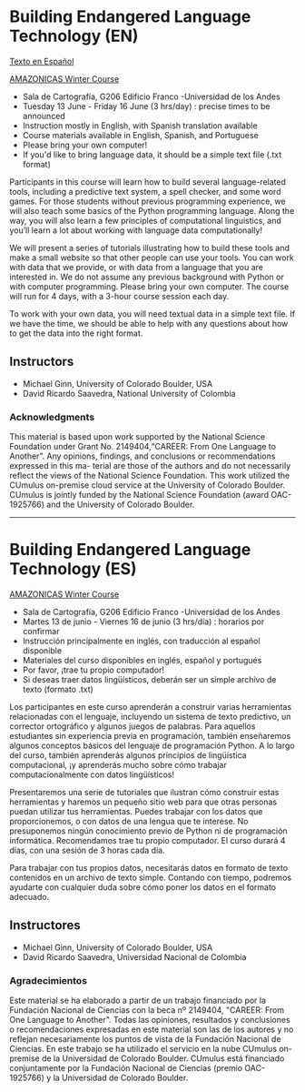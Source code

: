 # Building Endangered Language Technology (EN)
[Texto en Español](README.md#building-endangered-language-technology-es)
 
[AMAZONICAS Winter Course](https://www.amazonicas.org/mainconferences.php)
* Sala de Cartografía, G206 Edificio Franco -Universidad de los Andes
* Tuesday 13 June - Friday 16 June (3 hrs/day) : precise times to be announced
* Instruction mostly in English, with Spanish translation available
* Course materials available in English, Spanish, and Portuguese
* Please bring your own computer!
* If you'd like to bring language data, it should be a simple text file (.txt format)

Participants in this course will learn how to build several language-related tools, including a predictive text system, a spell checker, and some word games. For those students without previous programming experience, we will also teach some basics of the Python programming language. Along the way, you will also learn a few principles of computational linguistics, and you’ll learn a lot about working with language data computationally!

We will present a series of tutorials illustrating how to build these tools and make a small website so that other people can use your tools. You can work with data that we provide, or with data from a language that you are interested in. We do not assume any previous background with Python or with computer programming. Please bring your own computer. The course will run for 4 days, with a 3-hour course session each day.

To work with your own data, you will need textual data in a simple text file. If we have the time, we should be able to help with any questions about how to get the data into the right format.

## Instructors
* Michael Ginn, University of Colorado Boulder, USA
* David Ricardo Saavedra, National University of Colombia

### Acknowledgments
This material is based upon work supported by the National Science Foundation under Grant No. 2149404,“CAREER:
From One Language to Another”. Any opinions, findings, and conclusions or recommendations expressed in this ma-
terial are those of the authors and do not necessarily reflect the views of the National Science Foundation. This work utilized the CUmulus on-premise cloud service at the University of Colorado Boulder. CUmulus is jointly funded by the National Science Foundation (award OAC-1925766) and the University of Colorado Boulder.

--------------------------------------------------------------------------------------

# Building Endangered Language Technology (ES)

[AMAZONICAS Winter Course](https://www.amazonicas.org/mainconferences.php)
* Sala de Cartografía, G206 Edificio Franco -Universidad de los Andes
* Martes 13 de junio - Viernes 16 de junio (3 hrs/día) : horarios por confirmar
* Instrucción principalmente en inglés, con traducción al español disponible
* Materiales del curso disponibles en inglés, español y portugués
* Por favor, ¡trae tu propio computador!
* Si deseas traer datos lingüísticos, deberán ser un simple archivo de texto (formato .txt)

Los participantes en este curso aprenderán a construir varias herramientas relacionadas con el lenguaje, incluyendo un sistema de texto predictivo, un corrector ortográfico y algunos juegos de palabras. Para aquellos estudiantes sin experiencia previa en programación, también enseñaremos algunos conceptos básicos del lenguaje de programación Python. A lo largo del curso, también aprenderás algunos principios de lingüística computacional, ¡y aprenderás mucho sobre cómo trabajar computacionalmente con datos lingüísticos!

Presentaremos una serie de tutoriales que ilustran cómo construir estas herramientas y haremos un pequeño sitio web para que otras personas puedan utilizar tus herramientas. Puedes trabajar con los datos que proporcionemos, o con datos de una lengua que te interese. No presuponemos ningún conocimiento previo de Python ni de programación informática. Recomendamos trae tu propio computador. El curso durará 4 días, con una sesión de 3 horas cada día.

Para trabajar con tus propios datos, necesitarás datos en formato de texto contenidos en un archivo de texto simple. Contando con tiempo, podremos ayudarte con cualquier duda sobre cómo poner los datos en el formato adecuado.
    
## Instructores
* Michael Ginn, University of Colorado Boulder, USA
* David Ricardo Saavedra, Universidad Nacional de Colombia

### Agradecimientos
Este material se ha elaborado a partir de un trabajo financiado por la Fundación Nacional de Ciencias con la beca nº 2149404, "CAREER: From One Language to Another". Todas las opiniones, resultados y conclusiones o recomendaciones expresadas en este material son las de los autores y no reflejan necesariamente los puntos de vista de la Fundación Nacional de Ciencias. En este trabajo se ha utilizado el servicio en la nube CUmulus on-premise de la Universidad de Colorado Boulder. CUmulus está financiado conjuntamente por la Fundación Nacional de Ciencias (premio OAC-1925766) y la Universidad de Colorado Boulder.


